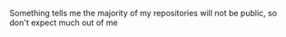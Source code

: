 Something tells me the majority of my repositories will not be public, so don't expect much out of me

<!---
EnzoEsposito/EnzoEsposito is a ✨ special ✨ repository because its `README.md` (this file) appears on your GitHub profile.
You can click the Preview link to take a look at your changes.
--->
